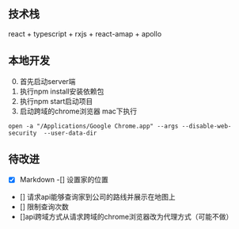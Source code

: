## 技术栈
react + typescript + rxjs + react-amap + apollo
## 本地开发
0. 首先启动server端
1. 执行npm install安装依赖包
2. 执行npm start启动项目
3. 启动跨域的chrome浏览器
mac下执行
```
open -a "/Applications/Google Chrome.app" --args --disable-web-security  --user-data-dir
```
## 待改进
- [x] Markdown 
-[] 设置家的位置
- [] 请求api能够查询家到公司的路线并展示在地图上
- [] 限制查询次数
- []api跨域方式从请求跨域的chrome浏览器改为代理方式（可能不做）

